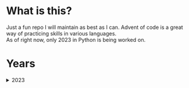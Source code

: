 # What is this?
Just a fun repo I will maintain as best as I can. Advent of code is a great way
of practicing skills in various languages.   
As of right now, only 2023 in Python is being worked on.   

# Years
<details>
  <summary>2023</summary>
  
  ## Python
  - [ ] Day 1
</details>
